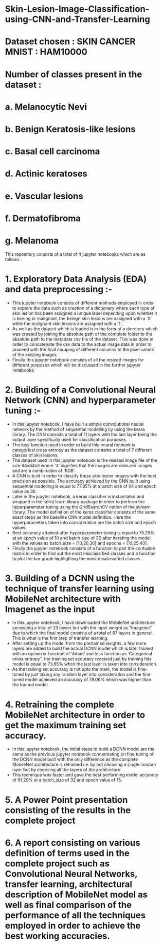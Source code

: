 # Skin-Lesion-Image-Classification-using-CNN-and-Transfer-Learning

# Dataset chosen : SKIN CANCER MNIST : HAM10000
# Number of classes present in the dataset :

# a. Melanocytic Nevi
# b. Benign Keratosis-like lesions
# c. Basal cell carcinoma
# d. Actinic keratoses
# e. Vascular lesions
# f. Dermatofibroma
# g. Melanoma

This repository consists of a total of 4 jupyter notebooks which are as follows :

# 1. Exploratory Data Analysis (EDA) and data preprocessing :- 
- This jupyter notebook consists of different methods employed in order to explore the data such as creation of a dictionary where each type of skin lesion has been assigned a unique label depending upon whether it is bening or malignant, the benign skin lesions are assigned with a '0' while the malignant skin lesions are assigned with a '1'. 
- As well as the dataset which is loaded is in the form of a directory which was created by joining the absolute path of the complete folder to the absolute path to the metadata csv file of the dataset. This was done in order to concatenate the csv data to the actual image data in order to proceed with the final mapping of different columns to the pixel values of the existing images. 
- Finally this jupyter notebook consists of all the resized images for different purposes which will be discussed in the further jupyter notebooks.

# 2. Building of a Convolutional Neural Network (CNN) and hyperparameter tuning :-
- In this jupyter notebook, I have built a simple convolutional neural network by the method of sequential modelling by using the keras library. The CNN consists a total of 11 layers with the last layer being the output layer specifically used for classification purposes. 
- The loss function used in order to build this neural network is categorical cross entropy as the dataset contains a total of 7 different classes of skin lesions.
- The dataset used in this jupyter notebook is the resized image file of the size 64x64x3 where '3' signifies that the images are coloured images and are a combination of 'RGB'.
- A CNN is built in order to classify these skin lesion images with the best precision as possible. The accuracy achieved by the CNN built using sequential modelling is equal to 77.85% at a batch size of 64 and epoch value as 30.
- Later in the jupyter notebook, a keras classifier is instantiated and wrapped in the scikit learn library package in order to perform the hyperparameter tuning using the GridSearchCV option of the sklearn library. The model definition of the keras classifier consists of the same exact steps as the baseline CNN model definition. Here the hyperparameters taken into consideration are the batch size and epoch values.
- Best accuracy attained after hyperparameter tuning is equal to 75.25% at an epoch value of 10 and batch size of 30 after iterating the model with the values as batch_size = [10,20,30] and epochs = [10,25,40].
- Finally the jupyter notebook consists of a function to plot the confusion matrix in order to find out the most misclassified classes and a function to plot the bar graph highlighting the most misclassified classes.

# 3. Building of a DCNN using the technique of transfer learning using MobileNet architecture with Imagenet as the input
- In this jupyter notebook, I have downloaded the MobileNet architecture consisting a total of 23 layers but with the input weight as "Imagenet" due to which the final model consists of a total of 87 layers in general. This is what is the first step of transfer learning.
- After setting up the model from the pretrained weights, a few more layers are added to build the actual DCNN model which is later trained with an optimizer function of 'Adam' and loss function as 'Categorical cross entropy", the training set accuracy received just by training this model is equal to 73.65% when the last layer is taken into consideration.
- As the training set accuracy is not upto the mark, the model is fine-tuned by just taking any random layer into consideration and the fine tuned model achieved an accuracy of 79.06% which was higher than the trained model.

# 4. Retraining the complete MobileNet architecture in order to get the maximum training set accuracy.
- In this jupyter notebook, the initial steps to build a DCNN model are the same as the previous jupyter notebook concentrating on fine tuning of the DCNN model built with the only difference as the complete MobileNet architecture is retrained i.e. by not choosing a single random layer but by choosing all the layers of the architecture. 
- This technique was faster and gave the best performing model accuracy of 91.20% at a batch_size of 32 and epoch value of 15.

# 5. A Power Point presentation consisting of the results in the complete project

# 6. A report consisting on various definition of terms used in the complete project such as Convolutional Neural Networks, transfer learning, architectural description of MobileNet model as well as final comparison of the performance of all the techniques employed in order to achieve the best working accuracies.
